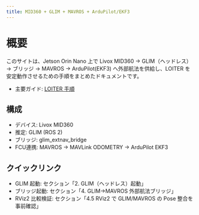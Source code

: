 ```yaml
---
title: MID360 + GLIM + MAVROS + ArduPilot/EKF3
---
```


# 概要

このサイトは、Jetson Orin Nano 上で Livox MID360 → GLIM（ヘッドレス） → ブリッジ → MAVROS → ArduPilot(EKF3) へ外部航法を供給し、LOITER を安定動作させるための手順をまとめたドキュメントです。

- 主要ガイド: [LOITER 手順](LOITER.md)

## 構成
- デバイス: Livox MID360
- 推定: GLIM (ROS 2)
- ブリッジ: glim_extnav_bridge
- FCU連携: MAVROS → MAVLink ODOMETRY → ArduPilot EKF3

## クイックリンク
- GLIM 起動: セクション「2. GLIM（ヘッドレス）起動」
- ブリッジ起動: セクション「4. GLIM→MAVROS 外部航法ブリッジ」
- RViz2 比較検証: セクション「4.5 RViz2 で GLIM/MAVROS の Pose 整合を事前確認」
<!-- 外部のルートファイル参照は strict ビルドで警告となるため削除 -->
